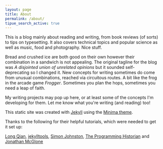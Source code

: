 ```yaml
---
layout: page
title: About
permalink: /about/
tipue_search_active: true
---
```


This is a blog mainly about reading and writing, from book reviews (of sorts) to tips on typesetting. It also covers technical topics and popular science as well as music, food and photography. Nice stuff.

Bread and crushed ice are both good on their own however their combination in a sandwich is not appealing. The original tagline for the blog was _A disjointed union of unrelated opinions_ but it sounded self-deprecating so I changed it. New concepts for writing sometimes do come from unusual combinations, reached via circuitous routes. A bit like the frog in the arcade game _Frogger_. Sometimes you plan the hops, sometimes you need a leap of faith. 

My writing projects may pop up here, or at least some of the concepts I'm developing for them. Let me know what you're writing (and reading) too!  

This static site was created with [Jekyll](https://jekyllrb.com/ "Jekyll") using the [Minima theme](https://github.com/jekyll/minima/ "Minima Jekyll theme"). 


Thanks to the following for their helpful tutorials, which were needed to get it set up: 

[Long Qian](https://longqian.me "Long Qian"), [jekylltools](https://github.com/jekylltools/jekyll-tipue-search "jekylltools"), [Simon Johnston](https://simonkjohnston.life/ "Randomizer"), [The Programming Historian](https://programminghistorian.org/ "The Programming Historian") and [Jonathan McGlone](http://jmcglone.com/ "Jonathan McGlone")